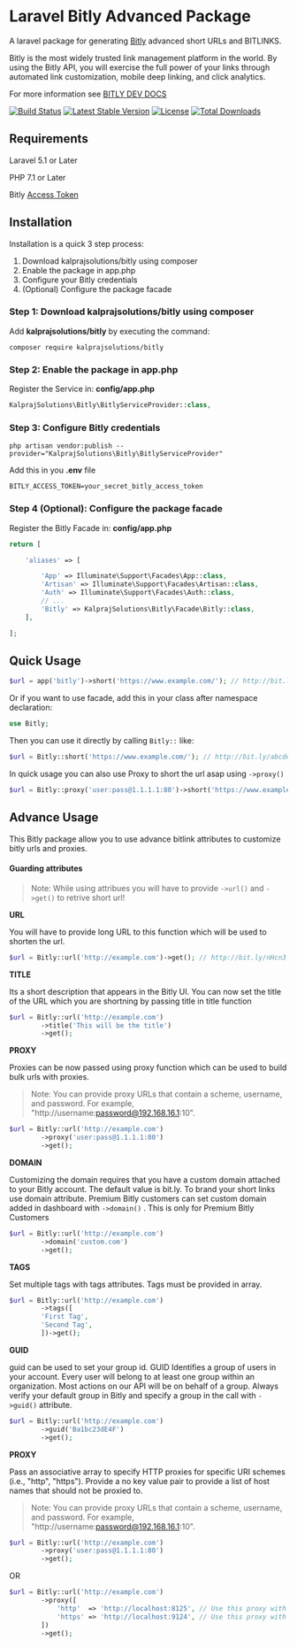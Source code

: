 # Laravel Bitly Advanced Package

A laravel package for generating [Bitly](https://bitly.com/) advanced short URLs and BITLINKS.

Bitly is the most widely trusted link management platform in the world. By using the Bitly API, you will exercise the full power of your links through automated link customization, mobile deep linking, and click analytics.

For more information see [BITLY DEV DOCS](https://dev.bitly.com/)

[![Build Status](https://github.com/Shivella/laravel-bitly/actions/workflows/tests.yml/badge.svg?branch=master)](https://github.com/Shivella/laravel-bitly/actions) [![Latest Stable Version](https://poser.pugx.org/shivella/laravel-bitly/v/stable)](https://packagist.org/packages/shivella/laravel-bitly) [![License](https://poser.pugx.org/shivella/laravel-bitly/license)](https://packagist.org/packages/shivella/laravel-bitly) [![Total Downloads](https://poser.pugx.org/shivella/laravel-bitly/downloads)](https://packagist.org/packages/shivella/laravel-bitly)

## Requirements

Laravel 5.1 or Later

PHP 7.1 or Later

Bitly [Access Token](https://app.bitly.com/settings/api/ "Access Token")

## Installation

Installation is a quick 3 step process:

1. Download kalprajsolutions/bitly using composer
2. Enable the package in app.php
3. Configure your Bitly credentials
4. (Optional) Configure the package facade

### Step 1: Download kalprajsolutions/bitly using composer

Add **kalprajsolutions/bitly** by executing the command:

```
composer require kalprajsolutions/bitly
```

### Step 2: Enable the package in app.php

Register the Service in: **config/app.php**

```php
KalprajSolutions\Bitly\BitlyServiceProvider::class,
```

### Step 3: Configure Bitly credentials

```
php artisan vendor:publish --provider="KalprajSolutions\Bitly\BitlyServiceProvider"
```

Add this in you **.env** file

```
BITLY_ACCESS_TOKEN=your_secret_bitly_access_token
```

### Step 4 (Optional): Configure the package facade

Register the Bitly Facade in: **config/app.php**

```php
return [

    'aliases' => [

        'App' => Illuminate\Support\Facades\App::class,
        'Artisan' => Illuminate\Support\Facades\Artisan::class,
        'Auth' => Illuminate\Support\Facades\Auth::class,
        // ...
        'Bitly' => KalprajSolutions\Bitly\Facade\Bitly::class,
    ],

];
```

## Quick Usage

```php
$url = app('bitly')->short('https://www.example.com/'); // http://bit.ly/abcdefg
```

Or if you want to use facade, add this in your class after namespace declaration:

```php
use Bitly;
```

Then you can use it directly by calling `Bitly::` like:

```php
$url = Bitly::short('https://www.example.com/'); // http://bit.ly/abcdefg
```

In quick usage you can also use Proxy to short the url asap using `->proxy()`

```php
$url = Bitly::proxy('user:pass@1.1.1.1:80')->short('https://www.example.com/'); // http://bit.ly/abcdefg
```

## Advance Usage

This Bitly package allow you to use advance bitlink attributes to customize bitly urls and proxies.

#### Guarding attributes

> Note: While using attribues you will have to provide `->url()` and `->get()` to retrive short url!

**URL**

You will have to provide long URL to this function which will be used to shorten the url.

```php
$url = Bitly::url('http://example.com')->get(); // http://bit.ly/nHcn3
```

**TITLE**

Its a short description that appears in the Bitly UI.
You can now set the title of the URL which you are shortning by passing title in title function

```php
$url = Bitly::url('http://example.com')
		->title('This will be the title')
		->get();
```

**PROXY**

Proxies can be now passed using proxy function which can be used to build bulk urls with proxies.

> Note: You can provide proxy URLs that contain a scheme, username, and password. For example, "http://username:password@192.168.16.1:10".

```php
$url = Bitly::url('http://example.com')
		->proxy('user:pass@1.1.1.1:80')
		->get();
```

**DOMAIN**

Customizing the domain requires that you have a custom domain attached to your Bitly account. The default value is bit.ly.
To brand your short links use domain attribute. Premium Bitly customers can set custom domain added in dashboard with `->domain()` . This is only for Premium Bitly Customers

```php
$url = Bitly::url('http://example.com')
		->domain('custom.com')
		->get();
```

**TAGS**

Set multiple tags with tags attributes. Tags must be provided in array.

```php
$url = Bitly::url('http://example.com')
		->tags([
		'First Tag',
		'Second Tag',
		])->get();
```

**GUID**

guid can be used to set your group id. GUID Identifies a group of users in your account. Every user will belong to at least one group within an organization. Most actions on our API will be on behalf of a group. Always verify your default group in Bitly and specify a group in the call with `->guid()` attribute.

```php
$url = Bitly::url('http://example.com')
		->guid('Ba1bc23dE4F')
		->get();
```

**PROXY**

Pass an associative array to specify HTTP proxies for specific URI schemes (i.e., "http", "https"). Provide a no key value pair to provide a list of host names that should not be proxied to.

> Note: You can provide proxy URLs that contain a scheme, username, and password. For example, "http://username:password@192.168.16.1:10".

```php
$url = Bitly::url('http://example.com')
		->proxy('user:pass@1.1.1.1:80')
		->get();

```

OR

```php
$url = Bitly::url('http://example.com')
		->proxy([
			'http'  => 'http://localhost:8125', // Use this proxy with "http"
			'https' => 'http://localhost:9124', // Use this proxy with "https"
		])
		->get();
```
